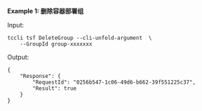 **Example 1: 删除容器部署组**



Input: 

```
tccli tsf DeleteGroup --cli-unfold-argument  \
    --GroupId group-xxxxxxx
```

Output: 
```
{
    "Response": {
        "RequestId": "0256b547-1c06-49d6-b662-39f551225c37",
        "Result": true
    }
}
```

